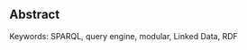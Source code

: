 ## Abstract
<!-- Context      -->

<!-- Need         -->

<!-- Task         -->

<!-- Object       -->

<!-- Findings     -->

<!-- Conclusion   -->

<!-- Perspectives -->


<span id="keywords"><span class="title">Keywords:</span> SPARQL, query engine, modular, Linked Data, RDF</span>
